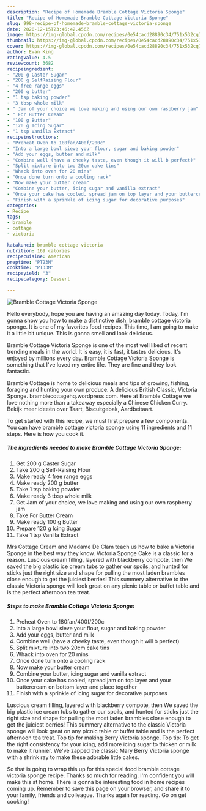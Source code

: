 ```yaml
---
description: "Recipe of Homemade Bramble Cottage Victoria Sponge"
title: "Recipe of Homemade Bramble Cottage Victoria Sponge"
slug: 998-recipe-of-homemade-bramble-cottage-victoria-sponge
date: 2020-12-15T23:46:42.456Z
image: https://img-global.cpcdn.com/recipes/0e54cacd28890c34/751x532cq70/bramble-cottage-victoria-sponge-recipe-main-photo.jpg
thumbnail: https://img-global.cpcdn.com/recipes/0e54cacd28890c34/751x532cq70/bramble-cottage-victoria-sponge-recipe-main-photo.jpg
cover: https://img-global.cpcdn.com/recipes/0e54cacd28890c34/751x532cq70/bramble-cottage-victoria-sponge-recipe-main-photo.jpg
author: Evan King
ratingvalue: 4.5
reviewcount: 3682
recipeingredient:
- "200 g Caster Sugar"
- "200 g SelfRaising Flour"
- "4 free range eggs"
- "200 g butter"
- "1 tsp baking powder"
- "3 tbsp whole milk"
- " Jam of your choice we love making and using our own raspberry jam"
- " For Butter Cream"
- "100 g Butter"
- "120 g Icing Sugar"
- "1 tsp Vanilla Extract"
recipeinstructions:
- "Preheat Oven to 180fan/400f/200c"
- "Into a large bowl sieve your flour, sugar and baking powder"
- "Add your eggs, butter and milk"
- "Combine well (have a cheeky taste, even though it will b perfect)"
- "Split mixture into two 20cm cake tins"
- "Whack into oven for 20 mins"
- "Once done turn onto a cooling rack"
- "Now make your butter cream"
- "Combine your butter, icing sugar and vanilla extract"
- "Once your cake has cooled, spread jam on top layer and your buttercream on bottom layer and place together"
- "Finish with a sprinkle of icing sugar for decorative purposes"
categories:
- Recipe
tags:
- bramble
- cottage
- victoria

katakunci: bramble cottage victoria 
nutrition: 169 calories
recipecuisine: American
preptime: "PT23M"
cooktime: "PT33M"
recipeyield: "3"
recipecategory: Dessert

---
```



![Bramble Cottage Victoria Sponge](https://img-global.cpcdn.com/recipes/0e54cacd28890c34/751x532cq70/bramble-cottage-victoria-sponge-recipe-main-photo.jpg)

Hello everybody, hope you are having an amazing day today. Today, I'm gonna show you how to make a distinctive dish, bramble cottage victoria sponge. It is one of my favorites food recipes. This time, I am going to make it a little bit unique. This is gonna smell and look delicious.

Bramble Cottage Victoria Sponge is one of the most well liked of recent trending meals in the world. It is easy, it is fast, it tastes delicious. It's enjoyed by millions every day. Bramble Cottage Victoria Sponge is something that I've loved my entire life. They are fine and they look fantastic.

Bramble Cottage is home to delicious meals and tips of growing, fishing, foraging and hunting your own produce. A delicious British Classic, Victoria Sponge. bramblecottagehq.wordpress.com. Here at Bramble Cottage we love nothing more than a takeaway especially a Chinese Chicken Curry. Bekijk meer ideeën over Taart, Biscuitgebak, Aardbeitaart.


To get started with this recipe, we must first prepare a few components. You can have bramble cottage victoria sponge using 11 ingredients and 11 steps. Here is how you cook it.

<!--inarticleads1-->

##### The ingredients needed to make Bramble Cottage Victoria Sponge:

1. Get 200 g Caster Sugar
1. Take 200 g Self-Raising Flour
1. Make ready 4 free range eggs
1. Make ready 200 g butter
1. Take 1 tsp baking powder
1. Make ready 3 tbsp whole milk
1. Get  Jam of your choice, we love making and using our own raspberry jam
1. Take  For Butter Cream
1. Make ready 100 g Butter
1. Prepare 120 g Icing Sugar
1. Take 1 tsp Vanilla Extract


Mrs Cottage Cream and Madame De Clam teach us how to bake a Victoria Sponge in the best way they know. Victoria Sponge Cake is a classic for a reason. Luscious cream filling, layered with blackberry compote, then We saved the big plastic ice cream tubs to gather our spoils, and hunted for sticks just the right size and shape for pulling the most laden brambles close enough to get the juiciest berries! This summery alternative to the classic Victoria sponge will look great on any picnic table or buffet table and is the perfect afternoon tea treat. 

<!--inarticleads2-->

##### Steps to make Bramble Cottage Victoria Sponge:

1. Preheat Oven to 180fan/400f/200c
1. Into a large bowl sieve your flour, sugar and baking powder
1. Add your eggs, butter and milk
1. Combine well (have a cheeky taste, even though it will b perfect)
1. Split mixture into two 20cm cake tins
1. Whack into oven for 20 mins
1. Once done turn onto a cooling rack
1. Now make your butter cream
1. Combine your butter, icing sugar and vanilla extract
1. Once your cake has cooled, spread jam on top layer and your buttercream on bottom layer and place together
1. Finish with a sprinkle of icing sugar for decorative purposes


Luscious cream filling, layered with blackberry compote, then We saved the big plastic ice cream tubs to gather our spoils, and hunted for sticks just the right size and shape for pulling the most laden brambles close enough to get the juiciest berries! This summery alternative to the classic Victoria sponge will look great on any picnic table or buffet table and is the perfect afternoon tea treat. Top tip for making Berry Victoria sponge. Top tip: To get the right consistency for your icing, add more icing sugar to thicken or milk to make it runnier. We&#39;ve zapped the classic Mary Berry Victoria sponge with a shrink ray to make these adorable little cakes. 

So that is going to wrap this up for this special food bramble cottage victoria sponge recipe. Thanks so much for reading. I'm confident you will make this at home. There is gonna be interesting food in home recipes coming up. Remember to save this page on your browser, and share it to your family, friends and colleague. Thanks again for reading. Go on get cooking!
